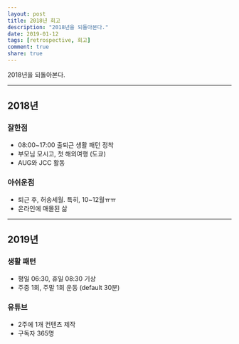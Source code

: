 ```yaml
---
layout: post
title: 2018년 회고
description: "2018년을 되돌아본다."
date: 2019-01-12
tags: [retrospective, 회고]
comment: true
share: true
---
```


2018년을 되돌아본다.

---
## 2018년

### 잘한점

* 08:00~17:00 출퇴근 생활 패턴 정착
* 부모님 모시고, 첫 해외여행 (도쿄)
* AUG와 JCC 활동

### 아쉬운점

* 퇴근 후, 허송세월. 특히, 10~12월ㅠㅠ
* 온라인에 매몰된 삶
---

## 2019년

### 생활 패턴
* 평일 06:30, 휴일 08:30 기상
* 주중 1회, 주말 1회 운동 (default 30분)

### 유튜브
* 2주에 1개 컨텐츠 제작
* 구독자 365명
